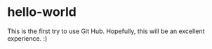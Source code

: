 # hello-world
This is the first try to use Git Hub. Hopefully, this will be an excellent experience. :)
